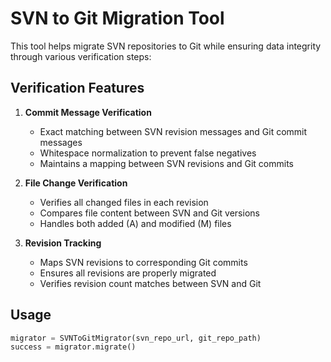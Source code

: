 # SVN to Git Migration Tool

This tool helps migrate SVN repositories to Git while ensuring data integrity through various verification steps:

## Verification Features

1. **Commit Message Verification**
   - Exact matching between SVN revision messages and Git commit messages
   - Whitespace normalization to prevent false negatives
   - Maintains a mapping between SVN revisions and Git commits

2. **File Change Verification**
   - Verifies all changed files in each revision
   - Compares file content between SVN and Git versions
   - Handles both added (A) and modified (M) files

3. **Revision Tracking**
   - Maps SVN revisions to corresponding Git commits
   - Ensures all revisions are properly migrated
   - Verifies revision count matches between SVN and Git

## Usage

```python
migrator = SVNToGitMigrator(svn_repo_url, git_repo_path)
success = migrator.migrate()
```